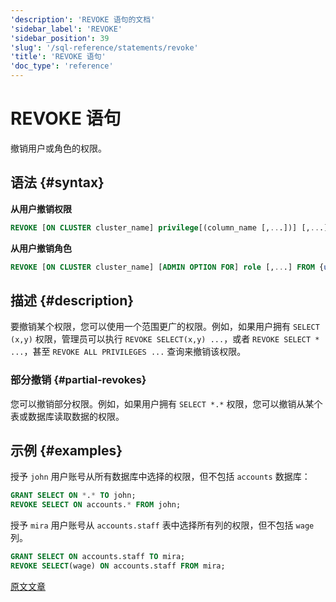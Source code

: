 ```yaml
---
'description': 'REVOKE 语句的文档'
'sidebar_label': 'REVOKE'
'sidebar_position': 39
'slug': '/sql-reference/statements/revoke'
'title': 'REVOKE 语句'
'doc_type': 'reference'
---
```



# REVOKE 语句

撤销用户或角色的权限。

## 语法 {#syntax}

**从用户撤销权限**

```sql
REVOKE [ON CLUSTER cluster_name] privilege[(column_name [,...])] [,...] ON {db.table|db.*|*.*|table|*} FROM {user | CURRENT_USER} [,...] | ALL | ALL EXCEPT {user | CURRENT_USER} [,...]
```

**从用户撤销角色**

```sql
REVOKE [ON CLUSTER cluster_name] [ADMIN OPTION FOR] role [,...] FROM {user | role | CURRENT_USER} [,...] | ALL | ALL EXCEPT {user_name | role_name | CURRENT_USER} [,...]
```

## 描述 {#description}

要撤销某个权限，您可以使用一个范围更广的权限。例如，如果用户拥有 `SELECT (x,y)` 权限，管理员可以执行 `REVOKE SELECT(x,y) ...`，或者 `REVOKE SELECT * ...`，甚至 `REVOKE ALL PRIVILEGES ...` 查询来撤销该权限。

### 部分撤销 {#partial-revokes}

您可以撤销部分权限。例如，如果用户拥有 `SELECT *.*` 权限，您可以撤销从某个表或数据库读取数据的权限。

## 示例 {#examples}

授予 `john` 用户账号从所有数据库中选择的权限，但不包括 `accounts` 数据库：

```sql
GRANT SELECT ON *.* TO john;
REVOKE SELECT ON accounts.* FROM john;
```

授予 `mira` 用户账号从 `accounts.staff` 表中选择所有列的权限，但不包括 `wage` 列。

```sql
GRANT SELECT ON accounts.staff TO mira;
REVOKE SELECT(wage) ON accounts.staff FROM mira;
```

[原文文章](/operations/settings/settings/)
